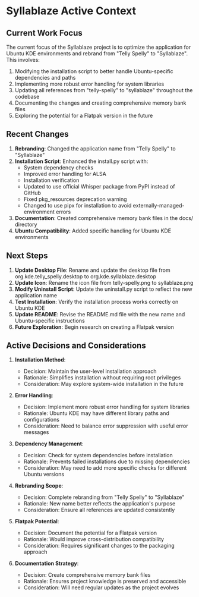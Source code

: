 # Syllablaze Active Context

## Current Work Focus

The current focus of the Syllablaze project is to optimize the application for Ubuntu KDE environments and rebrand from "Telly Spelly" to "Syllablaze". This involves:

1. Modifying the installation script to better handle Ubuntu-specific dependencies and paths
2. Implementing more robust error handling for system libraries
3. Updating all references from "telly-spelly" to "syllablaze" throughout the codebase
4. Documenting the changes and creating comprehensive memory bank files
5. Exploring the potential for a Flatpak version in the future

## Recent Changes

1. **Rebranding**: Changed the application name from "Telly Spelly" to "Syllablaze"
2. **Installation Script**: Enhanced the install.py script with:
   - System dependency checks
   - Improved error handling for ALSA
   - Installation verification
   - Updated to use official Whisper package from PyPI instead of GitHub
   - Fixed pkg_resources deprecation warning
   - Changed to use pipx for installation to avoid externally-managed-environment errors
3. **Documentation**: Created comprehensive memory bank files in the docs/ directory
4. **Ubuntu Compatibility**: Added specific handling for Ubuntu KDE environments

## Next Steps

1. **Update Desktop File**: Rename and update the desktop file from org.kde.telly_spelly.desktop to org.kde.syllablaze.desktop
2. **Update Icon**: Rename the icon file from telly-spelly.png to syllablaze.png
3. **Modify Uninstall Script**: Update the uninstall.py script to reflect the new application name
4. **Test Installation**: Verify the installation process works correctly on Ubuntu KDE
5. **Update README**: Revise the README.md file with the new name and Ubuntu-specific instructions
6. **Future Exploration**: Begin research on creating a Flatpak version

## Active Decisions and Considerations

1. **Installation Method**:
   - Decision: Maintain the user-level installation approach
   - Rationale: Simplifies installation without requiring root privileges
   - Consideration: May explore system-wide installation in the future

2. **Error Handling**:
   - Decision: Implement more robust error handling for system libraries
   - Rationale: Ubuntu KDE may have different library paths and configurations
   - Consideration: Need to balance error suppression with useful error messages

3. **Dependency Management**:
   - Decision: Check for system dependencies before installation
   - Rationale: Prevents failed installations due to missing dependencies
   - Consideration: May need to add more specific checks for different Ubuntu versions

4. **Rebranding Scope**:
   - Decision: Complete rebranding from "Telly Spelly" to "Syllablaze"
   - Rationale: New name better reflects the application's purpose
   - Consideration: Ensure all references are updated consistently

5. **Flatpak Potential**:
   - Decision: Document the potential for a Flatpak version
   - Rationale: Would improve cross-distribution compatibility
   - Consideration: Requires significant changes to the packaging approach

6. **Documentation Strategy**:
   - Decision: Create comprehensive memory bank files
   - Rationale: Ensures project knowledge is preserved and accessible
   - Consideration: Will need regular updates as the project evolves